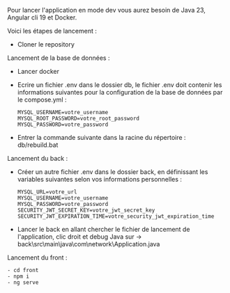 Pour lancer l'application en mode dev vous aurez besoin de Java 23, Angular cli 19 et Docker.

Voici les étapes de lancement :

- Cloner le repository

Lancement de la base de données :
- Lancer docker
- Ecrire un fichier .env dans le dossier db, le fichier .env doit contenir les informations suivantes pour la configuration de la base de données par le compose.yml :
  ```
  MYSQL_USERNAME=votre_username
  MYSQL_ROOT_PASSWORD=votre_root_password
  MYSQL_PASSWORD=votre_password
  ```
  
- Entrer la commande suivante dans la racine du répertoire : db/rebuild.bat

Lancement du back :
- Créer un autre fichier .env dans le dossier back, en définissant les variables suivantes selon vos informations personnelles :
  ```
  MYSQL_URL=votre_url
  MYSQL_USERNAME=votre_username
  MYSQL_PASSWORD=votre_password
  SECURITY_JWT_SECRET_KEY=votre_jwt_secret_key
  SECURITY_JWT_EXPIRATION_TIME=votre_security_jwt_expiration_time
  ```
  
- Lancer le back en allant chercher le fichier de lancement de l'application, clic droit et debug Java sur
-> back\src\main\java\com\network\Application.java

Lancement du front :
```
- cd front
- npm i
- ng serve
```

